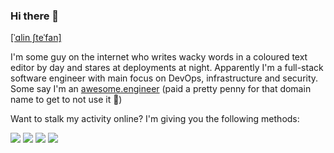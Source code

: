 ### Hi there 👋

[[ˈɑlin ʃteˈfan]](http://ipa-reader.xyz/?text=%5B%CB%88%C9%91lin%20%CA%83te%CB%88fan%5D)

I'm some guy on the internet who writes wacky words in a coloured text editor by day and stares at deployments at night. Apparently I'm a full-stack software engineer with main focus on DevOps, infrastructure and security. Some say I'm an [awesome.engineer](https://awesome.engineer) (paid a pretty penny for that domain name to get to not use it 🙈)

Want to stalk my activity online? I'm giving you the following methods:

[![](https://img.shields.io/badge/LinkedIn-0077B5?style=for-the-badge&logo=linkedin&logoColor=white)](https://www.linkedin.com/in/alinstefanolaru/)
[![](https://img.shields.io/badge/X-000000?style=for-the-badge&logo=x&logoColor=white)](https://x.com/xShteff)
[![](https://img.shields.io/badge/GitHub%20Pages-222222?style=for-the-badge&logo=GitHub%20Pages&logoColor=white)](https://awesome.engineer/)
[![](https://img.shields.io/badge/Medium-12100E?style=for-the-badge&logo=medium&logoColor=white)](https://medium.com/@alinstefanolaru)


[//]: <> (Badges borrowed from https://github.com/alexandresanlim/Badges4-README.md-Profile)

